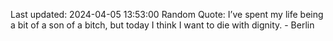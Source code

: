 Last updated: 2024-04-05 13:53:00
Random Quote: I’ve spent my life being a bit of a son of a bitch, but today I think I want to die with dignity. - Berlin